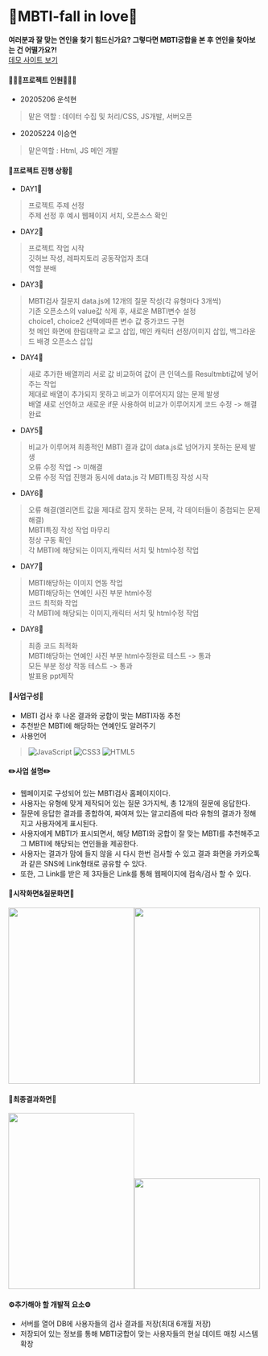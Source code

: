 # 💑MBTI-fall in love💑
__여러분과 잘 맞는 연인을 찾기 힘드신가요? 그렇다면 MBTI궁합을 본 후 연인을 찾아보는 건 어떨가요?!__<br>
<a href="http://fil.dothome.co.kr/" target="_blank">데모 사이트 보기</a> 
#### 🧑‍🤝‍🧑프로젝트 인원🧑‍🤝‍🧑
* 20205206 운석현
> 맡은 역할 : 데이터 수집 및 처리/CSS, JS개발, 서버오픈
* 20205224 이승연
> 맡은역할 : Html, JS 메인 개발

#### 📆프로젝트 진행 상황📆
* DAY1📆<br>
> 프로젝트 주제 선정<br>
> 주제 선정 후 예시 웹페이지 서치, 오픈소스 확인<br>
* DAY2📆<br>
> 프로젝트 작업 시작<br>
> 깃허브 작성, 레파지토리 공동작업자 초대<br>
> 역할 분배<br>
* DAY3📆<br>
> MBTI검사 질문지 data.js에 12개의 질문 작성(각 유형마다 3개씩)<br>
> 기존 오픈소스의 value값 삭제 후, 새로운 MBTI변수 설정<br>
> choice1, choice2 선택에따른 변수 값 증가코드 구현<br>
> 첫 메인 화면에 한림대학교 로고 삽입, 메인 캐릭터 선정/이미지 삽입, 백그라운드 배경 오픈소스 삽입<br>
* DAY4📆<br>
> 새로 추가한 배열끼리 서로 값 비교하여 값이 큰 인덱스를 Resultmbti값에 넣어주는 작업<br>
> 제대로 배열이 추가되지 못하고 비교가 이루어지지 않는 문제 발생<br>
> 배열 새로 선언하고 새로운 if문 사용하여 비교가 이루어지게 코드 수정 -> 해결 완료 <br>
* DAY5📆<br>
> 비교가 이루어져 최종적인 MBTI 결과 값이 data.js로 넘어가지 못하는 문제 발생<br>
> 오류 수정 작업 -> 미해결 <br>
> 오류 수정 작업 진행과 동시에 data.js 각 MBTI특징 작성 시작
* DAY6📆<br>
> 오류 해결(엘리먼트 값을 제대로 잡지 못하는 문제, 각 데이터들이 중첩되는 문제 해결)<br>
> MBTI특징 작성 작업 마무리<br>
> 정상 구동 확인<br>
> 각 MBTI에 해당되는 이미지,캐릭터 서치 및 html수정 작업<br>
* DAY7📆<br>
> MBTI해당하는 이미지 연동 작업<br>
> MBTI해당하는 연예인 사진 부분 html수정<br>
> 코드 최적화 작업<br>
> 각 MBTI에 해당되는 이미지,캐릭터 서치 및 html수정 작업<br>
* DAY8📆<br>
> 최종 코드 최적화<br>
> MBTI해당하는 연예인 사진 부분 html수정완료 테스트 -> 통과<br>
> 모든 부분 정상 작동 테스트 -> 통과<br>
> 발표용 ppt제작 <br>
#### 📓사업구성📓
* MBTI 검사 후 나온 결과와 궁합이 맞는 MBTI자동 추천</br>
* 추천받은 MBTI에 해당하는 연예인도 알려주기</br>
* 사용언어
> ![JavaScript](https://img.shields.io/badge/javascript-%23323330.svg?style=for-the-badge&logo=javascript&logoColor=%23F7DF1E)
> ![CSS3](https://img.shields.io/badge/css3-%231572B6.svg?style=for-the-badge&logo=css3&logoColor=white)
> ![HTML5](https://img.shields.io/badge/html5-%23E34F26.svg?style=for-the-badge&logo=html5&logoColor=white)

#### ✏️사업 설명✏️
  * 웹페이지로 구성되어 있는 MBTI검사 홈페이지이다. 
  * 사용자는 유형에 맞게 제작되어 있는 질문 3가지씩, 총 12개의 질문에 응답한다.
  * 질문에 응답한 결과를 종합하여, 짜여져 있는 알고리즘에 따라 유형의 결과가 정해지고 사용자에게 표시된다.
  * 사용자에게 MBTI가 표시되면서, 해당 MBTI와 궁합이 잘 맞는 MBTI를 추천해주고 그 MBTI에 해당되는 연인들을 제공한다.
  * 사용자는 결과가 맘에 들지 않을 시 다시 한번 검사할 수 있고 결과 화면을 카카오톡과 같은 SNS에 Link형태로 공유할 수 있다.
  * 또한, 그 Link를 받은 제 3자들은 Link를 통해 웹페이지에 접속/검사 할 수 있다.
    
#### 📸시작화면&질문화면📸
<img src="https://github.com/seokhyeon0916/MBTI_fall_in_love/assets/69139576/9de8523b-9492-4a19-b4fd-768ea4dcd029" width="250" height="350"/><img src="https://github.com/seokhyeon0916/MBTI_fall_in_love/assets/69139576/3213ee96-00cf-45be-8fdb-60cf0f7ddada" width="250" height="350"/><br>
#### 📸최종결과화면📸
<img src="https://github.com/seokhyeon0916/MBTI_fall_in_love/assets/69139576/6c9bbf38-cef8-40d0-b8f3-7d89b845e722" width="250" height="350"/><img src="https://github.com/seokhyeon0916/MBTI_fall_in_love/assets/69139576/3f98f964-13ca-4e41-8bfb-c78406706ca1" width="250" height="220"/><br>

#### ⚙️추가해야 할 개발적 요소⚙️
* 서버를 열어 DB에 사용자들의 검사 결과를 저장(최대 6개월 저장)
* 저장되어 있는 정보를 통해 MBTI궁합이 맞는 사용자들의 현실 데이트 매칭 시스템 확장
